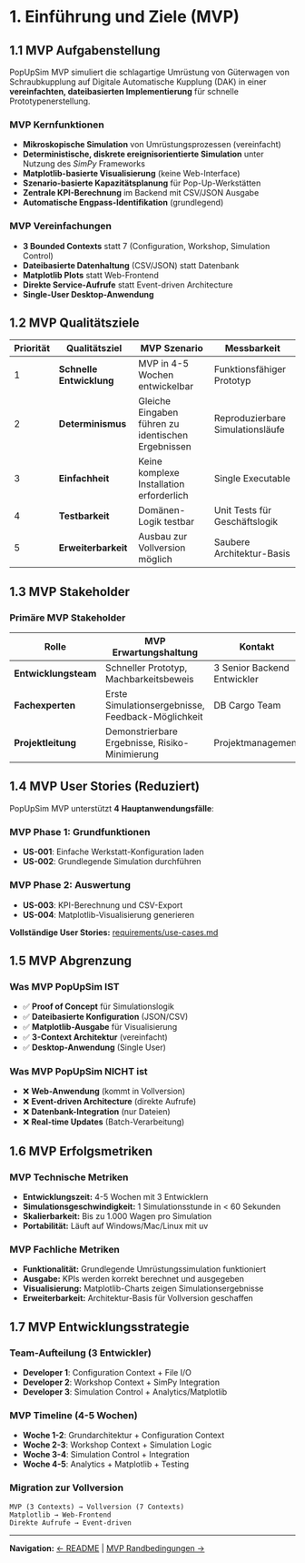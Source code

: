 # 1. Einführung und Ziele (MVP)

## 1.1 MVP Aufgabenstellung

PopUpSim MVP simuliert die schlagartige Umrüstung von Güterwagen von Schraubkupplung auf Digitale Automatische Kupplung (DAK) in einer **vereinfachten, dateibasierten Implementierung** für schnelle Prototypenerstellung.

### MVP Kernfunktionen
- **Mikroskopische Simulation** von Umrüstungsprozessen (vereinfacht)
- **Deterministische, diskrete ereignisorientierte Simulation** unter Nutzung des *SimPy* Frameworks
- **Matplotlib-basierte Visualisierung** (keine Web-Interface)
- **Szenario-basierte Kapazitätsplanung** für Pop-Up-Werkstätten
- **Zentrale KPI-Berechnung** im Backend mit CSV/JSON Ausgabe
- **Automatische Engpass-Identifikation** (grundlegend)

### MVP Vereinfachungen
- **3 Bounded Contexts** statt 7 (Configuration, Workshop, Simulation Control)
- **Dateibasierte Datenhaltung** (CSV/JSON) statt Datenbank
- **Matplotlib Plots** statt Web-Frontend
- **Direkte Service-Aufrufe** statt Event-driven Architecture
- **Single-User Desktop-Anwendung**

## 1.2 MVP Qualitätsziele

| Priorität | Qualitätsziel | MVP Szenario | Messbarkeit |
|-----------|---------------|--------------|-------------|
| 1 | **Schnelle Entwicklung** | MVP in 4-5 Wochen entwickelbar | Funktionsfähiger Prototyp |
| 2 | **Determinismus** | Gleiche Eingaben führen zu identischen Ergebnissen | Reproduzierbare Simulationsläufe |
| 3 | **Einfachheit** | Keine komplexe Installation erforderlich | Single Executable |
| 4 | **Testbarkeit** | Domänen-Logik testbar | Unit Tests für Geschäftslogik |
| 5 | **Erweiterbarkeit** | Ausbau zur Vollversion möglich | Saubere Architektur-Basis |

## 1.3 MVP Stakeholder

### Primäre MVP Stakeholder

| Rolle | MVP Erwartungshaltung | Kontakt |
|-------|----------------------|---------|
| **Entwicklungsteam** | Schneller Prototyp, Machbarkeitsbeweis | 3 Senior Backend Entwickler |
| **Fachexperten** | Erste Simulationsergebnisse, Feedback-Möglichkeit | DB Cargo Team |
| **Projektleitung** | Demonstrierbare Ergebnisse, Risiko-Minimierung | Projektmanagement |

## 1.4 MVP User Stories (Reduziert)

PopUpSim MVP unterstützt **4 Hauptanwendungsfälle**:

### MVP Phase 1: Grundfunktionen
- **US-001**: Einfache Werkstatt-Konfiguration laden
- **US-002**: Grundlegende Simulation durchführen

### MVP Phase 2: Auswertung
- **US-003**: KPI-Berechnung und CSV-Export
- **US-004**: Matplotlib-Visualisierung generieren

**Vollständige User Stories:** [requirements/use-cases.md](../requirements/use-cases.md)

## 1.5 MVP Abgrenzung

### Was MVP PopUpSim IST
- ✅ **Proof of Concept** für Simulationslogik
- ✅ **Dateibasierte Konfiguration** (JSON/CSV)
- ✅ **Matplotlib-Ausgabe** für Visualisierung
- ✅ **3-Context Architektur** (vereinfacht)
- ✅ **Desktop-Anwendung** (Single User)

### Was MVP PopUpSim NICHT ist
- ❌ **Web-Anwendung** (kommt in Vollversion)
- ❌ **Event-driven Architecture** (direkte Aufrufe)
- ❌ **Datenbank-Integration** (nur Dateien)
- ❌ **Real-time Updates** (Batch-Verarbeitung)

## 1.6 MVP Erfolgsmetriken

### MVP Technische Metriken
- **Entwicklungszeit:** 4-5 Wochen mit 3 Entwicklern
- **Simulationsgeschwindigkeit:** 1 Simulationsstunde in < 60 Sekunden
- **Skalierbarkeit:** Bis zu 1.000 Wagen pro Simulation
- **Portabilität:** Läuft auf Windows/Mac/Linux mit uv

### MVP Fachliche Metriken
- **Funktionalität:** Grundlegende Umrüstungssimulation funktioniert
- **Ausgabe:** KPIs werden korrekt berechnet und ausgegeben
- **Visualisierung:** Matplotlib-Charts zeigen Simulationsergebnisse
- **Erweiterbarkeit:** Architektur-Basis für Vollversion geschaffen

## 1.7 MVP Entwicklungsstrategie

### Team-Aufteilung (3 Entwickler)
- **Developer 1**: Configuration Context + File I/O
- **Developer 2**: Workshop Context + SimPy Integration
- **Developer 3**: Simulation Control + Analytics/Matplotlib

### MVP Timeline (4-5 Wochen)
- **Woche 1-2**: Grundarchitektur + Configuration Context
- **Woche 2-3**: Workshop Context + Simulation Logic
- **Woche 3-4**: Simulation Control + Integration
- **Woche 4-5**: Analytics + Matplotlib + Testing

### Migration zur Vollversion
```
MVP (3 Contexts) → Vollversion (7 Contexts)
Matplotlib → Web-Frontend
Direkte Aufrufe → Event-driven
```

---

**Navigation:** [← README](README.md) | [MVP Randbedingungen →](02-constraints.md)
